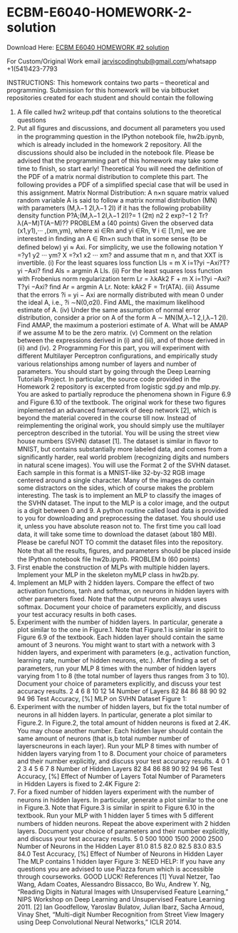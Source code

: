 # ECBM-E6040-HOMEWORK-2-solution

Download Here: [ECBM E6040 HOMEWORK #2 solution](https://jarviscodinghub.com/assignment/ecbm-e6040-homework-2-solution/)

For Custom/Original Work email jarviscodinghub@gmail.com/whatsapp +1(541)423-7793

INSTRUCTIONS: This homework contains two parts – theoretical and programming. Submission for this homework will be via bitbucket repositories created for each student and should contain the following
1. A ﬁle called hw2 writeup.pdf that contains solutions to the theoretical questions
2. Put all ﬁgures and discussions, and document all parameters you used in the programming question in the IPython notebook ﬁle, hw2b.ipynb, which is already included in the homework 2 repository. All the discussions should also be included in the notebook ﬁle.
Please be advised that the programming part of this homework may take some time to ﬁnish, so start early!
Theoretical
You will need the deﬁnition of the PDF of a matrix normal distribution to complete this part. The following provides a PDF of a simpliﬁed special case that will be used in this assignment. Matrix Normal Distribution: A n×n square matrix valued random variable A is said to follow a matrix normal distribution (MN) with parameters (M,λ−1 2I,λ−1 2I) if it has the following probability density function P?A;(M,λ−1 2I,λ−1 2I)?= 1 (2π) n2 2 exp?−1 2 Tr?λ(A−M)T(A−M)??
PROBLEM a (40 points) Given the observed data (x1,y1),··· ,(xm,ym), where xi ∈Rn and yi ∈Rn, ∀ i ∈ [1,m], we are interested in ﬁnding an A ∈ Rn×n such that in some sense (to be deﬁned below) yi ≈ Axi.
For simplicity, we use the following notation Y =?y1 y2 ··· ym? X =?x1 x2 ··· xm? and assume that m n, and that XXT is invertible.
(i) For the least squares loss function
Lls =
m X i=1?yi −Axi?T?yi −Axi? ﬁnd Als = argmin A Lls. (ii) For the least squares loss function with Frobenius norm regularization term
Lr = λkAk2 F +
m X i=1?yi −Axi?T?yi −Axi?
ﬁnd Ar = argmin A Lr. Note: kAk2 F = Tr(ATA). (iii) Assume that the errors ?i = yi − Axi are normally distributed with mean 0 under the ideal A, i.e., ?i ∼N(0,σ2I). Find AML, the maximum likelihood estimate of A.
(iv) Under the same assumption of normal error distribution, consider a prior on A of the form A ∼ MN(M,λ−1 2,I,λ−1 2I). Find AMAP, the maximum a posteriori estimate of A. What will be AMAP if we assume M to be the zero matrix.
(v) Comment on the relation between the expressions derived in (i) and (iii), and of those derived in (ii) and (iv).
2
Programming
For this part, you will experiment with diﬀerent Multilayer Perceptron conﬁgurations, and empirically study various relationships among number of layers and number of parameters. You should start by going through the Deep Learning Tutorials Project. In particular, the source code provided in the Homework 2 repository is excerpted from logistic sgd.py and mlp.py.
You are asked to partially reproduce the phenomena shown in Figure 6.9 and Figure 6.10 of the textbook. The original work for these two ﬁgures implemented an advanced framework of deep network [2], which is beyond the material covered in the course till now. Instead of reimplementing the original work, you should simply use the multilayer perceptron described in the tutorial.
You will be using the street view house numbers (SVHN) dataset [1]. The dataset is similar in ﬂavor to MNIST, but contains substantially more labeled data, and comes from a signiﬁcantly harder, real world problem (recognizing digits and numbers in natural scene images). You will use the Format 2 of the SVHN dataset. Each sample in this format is a MNIST-like 32-by-32 RGB image centered around a single character. Many of the images do contain some distractors on the sides, which of course makes the problem interesting.
The task is to implement an MLP to classify the images of the SVHN dataset. The input to the MLP is a color image, and the output is a digit between 0 and 9.
A python routine called load data is provided to you for downloading and preprocessing the dataset. You should use it, unless you have absolute reason not to. The ﬁrst time you call load data, it will take some time to download the dataset (about 180 MB). Please be careful NOT TO commit the dataset ﬁles into the repository.
Note that all the results, ﬁgures, and parameters should be placed inside the IPython notebook ﬁle hw2b.ipynb.
PROBLEM b (60 points)
1. First enable the construction of MLPs with multiple hidden layers. Implement your MLP in the skeleton myMLP class in hw2b.py.
2. Implement an MLP with 2 hidden layers. Compare the eﬀect of two activation functions, tanh and softmax, on neurons in hidden layers with other parameters ﬁxed. Note that the output neuron always uses softmax. Document your choice of parameters explicitly, and discuss your test accuracy results in both cases.
3. Experiment with the number of hidden layers. In particular, generate a plot similar to the one in Figure.1. Note that Figure.1 is similar in spirit to Figure 6.9 of the textbook. Each hidden layer should contain the same amount of
3
neurons. You might want to start with a network with 3 hidden layers, and experiment with parameters (e.g., activation function, learning rate, number of hidden neurons, etc.). After ﬁnding a set of parameters, run your MLP 8 times with the number of hidden layers varying from 1 to 8 (the total number of layers thus ranges from 3 to 10). Document your choice of parameters explicitly, and discuss your test accuracy results.
2 4 6 8 10 12 14 Number of Layers
82
84
86
88
90
92
94
96
Test Accuracy, [%]
MLP on SVHN Dataset
Figure 1:
4. Experiment with the number of hidden layers, but ﬁx the total number of neurons in all hidden layers. In particular, generate a plot similar to Figure.2. In Figure.2, the total amount of hidden neurons is ﬁxed at 2.4K. You may chose another number. Each hidden layer should contain the same amount of neurons (that is,b total number number of layerscneurons in each layer). Run your MLP 8 times with number of hidden layers varying from 1 to 8. Document your choice of parameters and their number explicitly, and discuss your test accuracy results.
4
0 1 2 3 4 5 6 7 8 Number of Hidden Layers
82
84
86
88
90
92
94
96
Test Accuracy, [%]
Effect of Number of Layers Total Number of Parameters in Hidden Layers is fixed to 2.4K
Figure 2:
5. For a ﬁxed number of hidden layers experiment with the number of neurons in hidden layers. In particular, generate a plot similar to the one in Figure.3. Note that Figure.3 is similar in spirit to Figure 6.10 in the textbook. Run your MLP with 1 hidden layer 5 times with 5 diﬀerent numbers of hidden neurons. Repeat the above experiment with 2 hidden layers. Document your choice of parameters and their number explicitly, and discuss your test accuracy results.
5
0 500 1000 1500 2000 2500 Number of Neurons in the Hidden Layer
81.0
81.5
82.0
82.5
83.0
83.5
84.0
Test Accuracy, [%]
Effect of Number of Neurons in Hidden Layer The MLP contains 1 hidden layer
Figure 3:
NEED HELP:
If you have any questions you are advised to use Piazza forum which is accessible through courseworks.
GOOD LUCK!
References
[1] Yuval Netzer, Tao Wang, Adam Coates, Alessandro Bissacco, Bo Wu, Andrew Y. Ng, “Reading Digits in Natural Images with Unsupervised Feature Learning,” NIPS Workshop on Deep Learning and Unsupervised Feature Learning 2011.
[2] Ian Goodfellow, Yaroslav Bulatov, Julian Ibarz, Sacha Arnoud, Vinay Shet, “Multi-digit Number Recognition from Street View Imagery using Deep Convolutional Neural Networks,” ICLR 2014.
